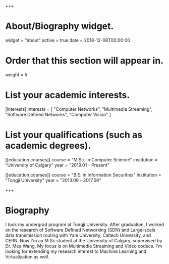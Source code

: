 +++
# About/Biography widget.
widget = "about"
active = true
date = 2018-12-08T00:00:00

# Order that this section will appear in.
weight = 5

# List your academic interests.
[interests]
  interests = [
    "Computer Networks",
    "Multimedia Streaming",
    "Software Defined Networks",
    "Computer Vision"
  ]

# List your qualifications (such as academic degrees).
[[education.courses]]
  course = "M.Sc. in Computer Science"
  institution = "University of Calgary"
  year = "2019.01 - Present"

[[education.courses]]
  course = "B.E. in Information Securities"
  institution = "Tongji University"
  year = "2013.09 - 2017.06"
 
+++

# Biography
I took my undergrad program at Tongji University. After graduation, I worked on the research of Software Defined Networking (SDN) and Large-scale data transmission routing with Yale University, Caltech University, and CERN. Now I'm an M.Sc student at the University of Calgary, supervised by Dr. Mea Wang. My focus is on Multimedia Streaming and Video codecs. I'm looking for extending my research interest to Machine Learning and Virtualization as well.
